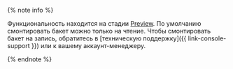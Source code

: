 {% note info %}

Функциональность находится на стадии [Preview](../..//overview/concepts/launch-stages.md). По умолчанию смонтировать бакет можно только на чтение. Чтобы смонтировать бакет на запись, обратитесь в [техническую поддержку]({{ link-console-support }}) или к вашему аккаунт-менеджеру.

{% endnote %}